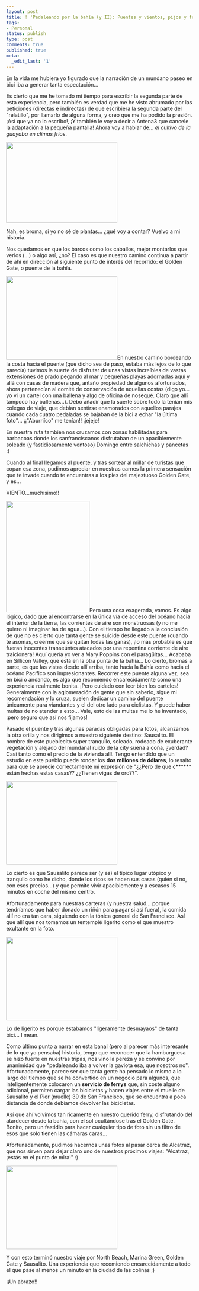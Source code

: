 ```yaml
---
layout: post
title: ! 'Pedaleando por la bahía (y II): Puentes y vientos, pijos y ferrys'
tags:
- Personal
status: publish
type: post
comments: true
published: true
meta:
  _edit_last: '1'
---
```

En la vida me hubiera yo figurado que la narración de un mundano paseo en bici iba a generar tanta espectación...

Es cierto que me he tomado mi tiempo para escribir la segunda parte de esta experiencia, pero también es verdad que me he visto abrumado por las peticiones (directas e indirectas) de que escribiera la segunda parte del "relatillo", por llamarlo de alguna forma, y creo que me ha podido la presión. ¡Así que ya no lo escribo!, ¡Y también le voy a decir a Antena3 que cancele la adaptación a la pequeña pantalla! Ahora voy a hablar de... <em>el cultivo de la guayaba en climas frios</em>.
<!-- more -->

<a href="http://sheniff.es/public/wp/wp-content/uploads/2012/09/guayaba_fruta.jpg"><img class="aligncenter size-medium wp-image-383" title="guayaba_fruta" src="http://sheniff.es/public/wp/wp-content/uploads/2012/09/guayaba_fruta-300x218.jpg" alt="" width="300" height="218" /></a>

Nah, es broma, si yo no sé de plantas... ¿qué voy a contar? Vuelvo a mi historia.
<div>

Nos quedamos en que los barcos como los caballos, mejor montarlos que verlos (...) o algo así, ¿no? El caso es que nuestro camino continua a partir de ahí en dirección al siguiente punto de interés del recorrido: el Golden Gate, o puente de la bahía.

<a href="http://sheniff.es/public/wp/wp-content/uploads/2012/09/casa.jpg"><img class="alignleft size-medium wp-image-384" title="casa" src="http://sheniff.es/public/wp/wp-content/uploads/2012/09/casa-300x225.jpg" alt="" width="300" height="225" /></a>En nuestro camino bordeando la costa hacia el puente (que dicho sea de paso, estaba más lejos de lo que parecía) tuvimos la suerte de disfrutar de unas vistas increíbles de vastas extensiones de prado pegando al mar y pequeñas playas adornadas aquí y allá con casas de madera que, antaño propiedad de algunos afortunados, ahora pertenecían al comité de conservación de aquellas costas (digo yo... yo vi un cartel con una ballena y algo de oficina de nosequé. Claro que allí tampoco hay ballenas...). Debo añadir que la suerte sobre todo la tenían mis colegas de viaje, que debían sentirse enamorados con aquellos parajes cuando cada cuatro pedaladas se bajaban de la bici a echar "la última foto"... ¡¡"Aburriíco" me tenían!! ¡jejeje!

En nuestra ruta también nos cruzamos con zonas habilitadas para barbacoas donde los sanfranciscanos disfrutaban de un apaciblemente soleado (y fastidiosamente ventoso) Domingo entre salchichas y pancetas :)

Cuando al final llegamos al puente, y tras sortear al millar de turistas que copan esa zona, pudimos apreciar en nuestras carnes la primera sensación que te invade cuando te encuentras a los pies del majestuoso Golden Gate, y es...

VIENTO...muchísimo!!

<a href="http://sheniff.es/public/wp/wp-content/uploads/2012/09/puente.jpg"><img class="alignright size-medium wp-image-385" title="puente" src="http://sheniff.es/public/wp/wp-content/uploads/2012/09/puente-225x300.jpg" alt="" width="225" height="300" /></a>Pero una cosa exagerada, vamos. Es algo lógico, dado que al encontrarse en la única vía de acceso del océano hacia el interior de la tierra, las corrientes de aire son monstruosas (y no me quiero ni imaginar las de agua...). Con el tiempo he llegado a la conclusión de que no es cierto que tanta gente se suicide desde este puente (cuando te asomas, creerme que se quitan todas las ganas), ¡lo más probable es que fueran inocentes transeúntes atacados por una repentina corriente de aire traicionera! Aquí quería yo ver a Mary Poppins con el paragüitas... Acababa en Sillicon Valley, que está en la otra punta de la bahía...
Lo cierto, bromas a parte, es que las vistas desde allí arriba, tanto hacia la Bahía como hacia el océano Pacífico son impresionantes. Recorrer este puente alguna vez, sea en bici o andando, es algo que recomiendo encarecidamente como una experiencia realmente bonita. ¡Pero cuidado con leer bien los carteles! Generalmente con la aglomeración de gente que sin saberlo, sigue mi recomendación y lo cruza, suelen dedicar un camino del puente únicamente para viandantes y el del otro lado para ciclistas. Y puede haber multas de no atender a esto... Vale, esto de las multas me lo he inventado, ¡pero seguro que así nos fijamos!

Pasado el puente y tras algunas paradas obligadas para fotos, alcanzamos la otra orilla y nos dirigimos a nuestro siguiente destino: Sausalito. El nombre de este pueblecito super tranquilo, soleado, rodeado de exuberante vegetación y alejado del mundanal ruido de la city suena a coña, ¿verdad? Casi tanto como el precio de la vivienda allí. Tengo entendido que un estudio en este pueblo puede rondar los <strong>dos millones de </strong><strong>dólares</strong>, lo resalto para que se aprecie correctamente mi expresión de "¿¿Pero de que c****** están hechas estas casas?? ¿¿Tienen vigas de oro??".

<a href="http://sheniff.es/public/wp/wp-content/uploads/2012/09/sausalito.jpg"><img class="aligncenter size-medium wp-image-386" title="sausalito" src="http://sheniff.es/public/wp/wp-content/uploads/2012/09/sausalito-300x225.jpg" alt="" width="300" height="225" /></a>

Lo cierto es que Sausalito parece ser (y es) el típico lugar utópico y tranquilo como he dicho, donde los ricos se hacen sus casas (quién si no, con esos precios...) y que permite vivir apaciblemente y a escasos 15 minutos en coche del mismo centro.

Afortunadamente para nuestras carteras (y nuestra salud... porque tendríamos que haber donado un riñón para pagar si así fuera), la comida allí no era tan cara, siguiendo con la tónica general de San Francisco. Así que allí que nos tomamos un tentempié ligerito como el que muestro exultante en la foto.

<a href="http://sheniff.es/public/wp/wp-content/uploads/2012/09/burguer.jpg"><img class="aligncenter size-medium wp-image-387" title="burguer" src="http://sheniff.es/public/wp/wp-content/uploads/2012/09/burguer-300x225.jpg" alt="" width="300" height="225" /></a>

Lo de ligerito es porque estabamos "ligeramente desmayaos" de tanta bici... I mean.

Como último punto a narrar en esta banal (pero al parecer más interesante de lo que yo pensaba) historia, tengo que reconocer que la hamburguesa se hizo fuerte en nuestras tripas, nos vino la pereza y se convino por unanimidad que "pedaleando iba a volver la gaviota esa, que nosotros no". Afortunadamente, parece ser que tanta gente ha pensado lo mismo a lo largo del tiempo que se ha convertido en un negocio para algunos, que inteligentemente colocaron un <strong>servicio de ferrys</strong> que, sin coste alguno adicional, permiten cargar las bicicletas y hacen viajes entre el muelle de Sausalito y el Pier (muelle) 39 de San Francisco, que se encuentra a poca distancia de donde debíamos devolver las bicicletas.

Así que ahí volvimos tan ricamente en nuestro querido ferry, disfrutando del atardecer desde la bahía, con el sol ocultándose tras el Golden Gate. Bonito, pero un fastidio para hacer cualquier tipo de foto sin un filtro de esos que solo tienen las cámaras caras...

Afortunadamente, pudimos hacernos unas fotos al pasar cerca de Alcatraz, que nos sirven para dejar claro uno de nuestros próximos viajes: "Alcatraz, ¡estás en el punto de mira!" :)

<a href="http://sheniff.es/public/wp/wp-content/uploads/2012/09/volviendo.jpg"><img class="aligncenter size-medium wp-image-388" title="volviendo" src="http://sheniff.es/public/wp/wp-content/uploads/2012/09/volviendo-300x225.jpg" alt="" width="300" height="225" /></a>

Y con esto terminó nuestro viaje por North Beach, Marina Green, Golden Gate y Sausalito. Una experiencia que recomiendo encarecidamente a todo el que pase al menos un minuto en la ciudad de las colinas ;)

¡¡Un abrazo!!

</div>

